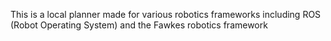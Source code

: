This is a local planner made for various robotics frameworks including ROS (Robot Operating System) and the Fawkes robotics framework
